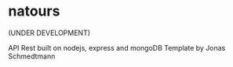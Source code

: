 # natours

(UNDER DEVELOPMENT)

API Rest built on nodejs, express and mongoDB
Template by Jonas Schmedtmann
